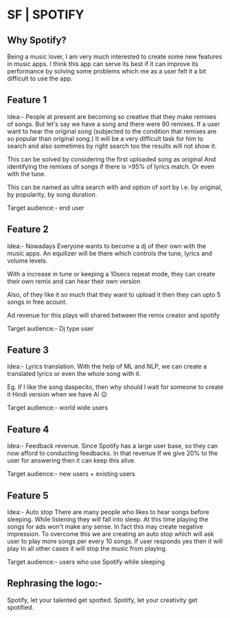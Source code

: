 # SF | SPOTIFY

## Why Spotify?
Being a music lover, I am very much interested to create some new features in music apps.
I think this app can serve its best if it can improve its performance by solving some problems which me as a user felt it a bit difficult to use the app.

## Feature 1
Idea:-
People at present are becoming so creative that they make remixes of songs.
But let's say we have a song and there were 90 remixes.
If a user want to hear the original song (subjected to the condition that remixes are so popular than original song.)
It will be a very difficult task for him to search and also sometimes by right search too the results will not show it.

This can be solved by considering the first uploaded song as original
And identifying the remixes of songs if there is >95% of lyrics match.
Or even with the tune.

This can be named as ultra search with and option of sort by i.e. by original, by popularity, by song duration.

Target audience:- end user

## Feature 2
Idea:-
Nowadays Everyone wants to become a dj of their own with the music apps.
An equilizer will be there which controls the tune, lyrics and volume levels.

With a increase in tune or keeping a 10secs repeat mode, they can create their own remix and can hear their own version

Also, of they like it so much that they want to upload it then they can upto 5 songs in free acount.

Ad revenue for this plays will shared between the remix creator and spotify 

Target audience:- Dj type user

## Feature 3
Idea:-
Lyrics translation.
With the help of ML and NLP, we can create a translated lyrics or even the whole song with it.

Eg. If I like the song daspecito, then why should I wait for someone to create it Hindi version when we have Ai 😉

Target audience:- world wide users

## Feature 4
Idea:-
Feedback revenue.
Since Spotify has a large user base, so they can now afford to conducting feedbacks.
In that revenue If we give 20% to the user for answering then it can keep this alive.

Target audience:- new users + existing users

## Feature 5
Idea:-
Auto stop
There are many people who likes to hear songs before sleeping.
While listening they will fall into sleep. At this time playing the songs for ads won't make any sense.
In fact this may create negative impression.
To overcome this we are creating an auto stop which will ask user to play more songs per every 10 songs.
If user responds yes then it will play
In all other cases it will stop the music from playing.

Target audience:- users who use Spotify while sleeping

## Rephrasing the logo:-
Spotify, let your talented get spotted.
Spotify, let your creativity get spotified.
